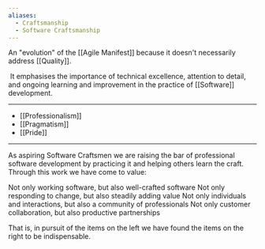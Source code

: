 ```yaml
---
aliases:
  - Craftsmanship
  - Software Craftsmanship
---
```

An "evolution" of the [[Agile Manifest]] because it doesn't necessarily address [[Quality]].

 It emphasises the importance of technical excellence, attention to detail, and ongoing learning and improvement in the practice of [[Software]] development.

---

- [[Professionalism]]
- [[Pragmatism]]
- [[Pride]]

---

As aspiring Software Craftsmen we are raising the bar of professional software development by practicing it and helping others learn the craft. Through this work we have come to value:

Not only working software, but also well-crafted software
Not only responding to change, but also steadily adding value
Not only individuals and interactions, but also a community of professionals
Not only customer collaboration, but also productive partnerships

That is, in pursuit of the items on the left we have found the items on the right to be indispensable.